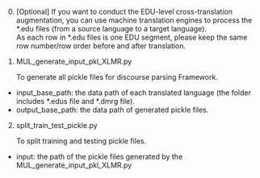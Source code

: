 0. [Optional] If you want to conduct the EDU-level cross-translation augmentation, you can use machine translation engines to process the *.edu files (from a source language to a target language).  
As each row in *.edu files is one EDU segment, please keep the same row number/row order before and after translation.


1. MUL_generate_input_pkl_XLMR.py  

    To generate all pickle files for discourse parsing Framework.

* input_base_path: the data path of each translated language (the folder includes *.edus file and *.dmrg file).  
* output_base_path: the data path of generated pickle files.

2. split_train_test_pickle.py  

    To split training and testing pickle files.

* input: the path of the pickle files generated by the MUL_generate_input_pkl_XLMR.py  
